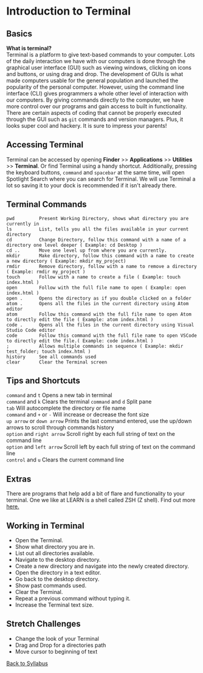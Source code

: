 # Introduction to Terminal

## Basics
**What is terminal?**  
Terminal is a platform to give text-based commands to your computer. Lots of the daily interaction we have with our computers is done through the graphical user interface (GUI) such as viewing windows, clicking on icons and buttons, or using drag and drop. The development of GUIs is what made computers usable for the general population and launched the popularity of the personal computer. However, using the command line interface (CLI) gives programmers a whole other level of interaction with our computers. By giving commands directly to the computer, we have more control over our programs and gain access to built in functionality. There are certain aspects of coding that cannot be properly executed through the GUI such as `git` commands and version managers. Plus, it looks super cool and hackery. It is sure to impress your parents!

## Accessing Terminal
Terminal can be accessed by opening **Finder** >> **Applications** >> **Utilities** >> **Terminal**. Or find Terminal using a handy shortcut. Additionally, pressing the keyboard buttons, `command` and `spacebar` at the same time, will open Spotlight Search where you can search for Terminal. We will use Terminal a lot so saving it to your dock is recommended if it isn't already there.


## Terminal Commands
```
pwd         Present Working Directory, shows what directory you are currently in
ls          List, tells you all the files available in your current directory
cd          Change Directory, follow this command with a name of a directory one level deeper ( Example: cd Desktop )
cd ..       Move one level up from where you are currently.
mkdir       Make directory, follow this command with a name to create a new directory ( Example: mkdir my_project)
rmdir       Remove directory, follow with a name to remove a directory ( Example: rmdir my_project )
touch       Follow with a name to create a file ( Example: touch index.html )
open        Follow with the full file name to open ( Example: open index.html )
open .      Opens the directory as if you double clicked on a folder
atom .      Opens all the files in the current directory using Atom editor
atom        Follow this command with the full file name to open Atom to directly edit the file ( Example: atom index.html )
code .      Opens all the files in the current directory using Visual Studio Code editor
code        Follow this command with the full file name to open VSCode to directly edit the file.( Example: code index.html )
;           Allows multiple commands in sequence ( Example: mkdir test_folder; touch index.html )
history     See all commands used
clear       Clear the Terminal screen
```

## Tips and Shortcuts
`command` and `t`               Opens a new tab in terminal  
`command` and `k`               Clears the terminal
`command` and `d`               Split pane  
`tab`                           Will autocomplete the directory or file name  
`command` and `+` or `-`        Will increase or decrease the font size  
`up arrow` or `down arrow`      Prints the last command entered, use the up/down arrows to scroll through commands history  
`option` and `right arrow`      Scroll right by each full string of text on the command line       
`option` and `left arrow`       Scroll left by each full string of text on the command line       
`control` and `u`               Clears the current command line


## Extras
There are programs that help add a bit of flare and functionality to your terminal. One we like at LEARN is a shell called ZSH (Z shell). Find out more <a href="https://github.com/robbyrussell/oh-my-zsh/wiki/Installing-ZSH" target="_blank">here.</a>


## Working in Terminal

- Open the Terminal.
- Show what directory you are in.
- List out all directories available.
- Navigate to the desktop directory.
- Create a new directory and navigate into the newly created directory.
- Open the directory in a text editor.
- Go back to the desktop directory.
- Show past commands used.
- Clear the Terminal.
- Repeat a previous command without typing it.
- Increase the Terminal text size.

## Stretch Challenges
- Change the look of your Terminal
- Drag and Drop for a directories path
- Move cursor to beginning of text


[ Back to Syllabus ](../README.md#programming-tools)
